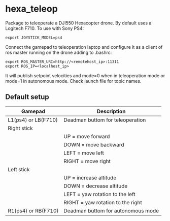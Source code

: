 # hexa_teleop
Package to teleoperate a DJI550 Hexacopter drone. 
By default uses a Logitech F710. To use with Sony PS4:

`export JOYSTICK_MODEL=ps4`

Connect the gamepad to teleoperation laptop and configure it as a client of ros master running on the drone adding to .bashrc:
```
export ROS_MASTER_URI=http://<remotehost_ip>:11311
export ROS_IP=<localhost_ip>
```
It will publish setpoint velocities and mode=0 when in teleoperation mode or mode=1 in autonomous mode. Check launch file for topic names.

## Default setup
| Gamepad | Description |
| --- | --- |
|L1(ps4) or LB(F710)  | Deadman buttom for teleoperation|
| Right stick| |
|  | UP = move forward|
|  | DOWN = move backward|
|  |  LEFT = move left|
|  | RIGHT = move right|
|Left stick| |
|  | UP = increase altitude|
|  | DOWN = decrease altitude|
|  | LEFT = yaw rotation to the left|
|  | RIGHT = yaw rotation to the right|
|R1(ps4) or RB(F710)  | Deadman buttom for autonomous mode|